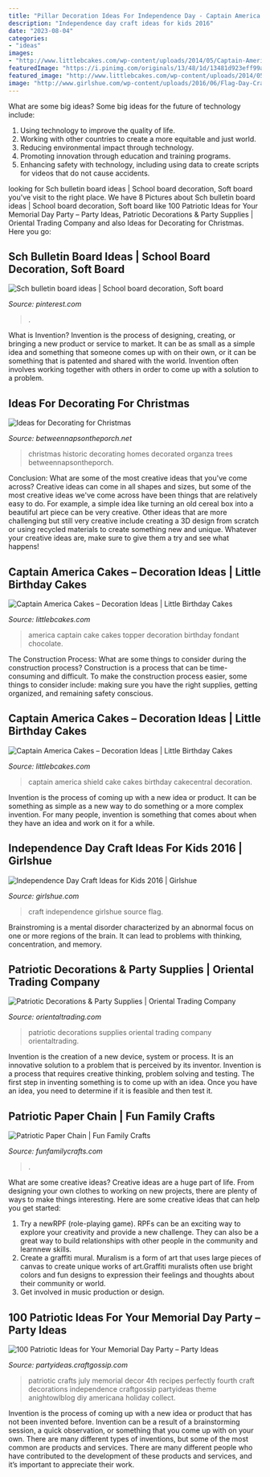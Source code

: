 ```yaml
---
title: "Pillar Decoration Ideas For Independence Day - Captain America Shield Cake Cakes Birthday Cakecentral Decoration"
description: "Independence day craft ideas for kids 2016"
date: "2023-08-04"
categories:
- "ideas"
images:
- "http://www.littlebcakes.com/wp-content/uploads/2014/05/Captain-America-Shield-Cakes.jpg"
featuredImage: "https://i.pinimg.com/originals/13/48/1d/13481d923eff99a0993ebc584096bf85.jpg"
featured_image: "http://www.littlebcakes.com/wp-content/uploads/2014/05/Captain-America-Shield-Cakes.jpg"
image: "http://www.girlshue.com/wp-content/uploads/2016/06/Flag-Day-Craft-Ideas-for-Kids-2016-12.jpg"
---
```



What are some big ideas?
Some big ideas for the future of technology include: 
1. Using technology to improve the quality of life. 
2. Working with other countries to create a more equitable and just world. 
3. Reducing environmental impact through technology. 
4. Promoting innovation through education and training programs. 
5. Enhancing safety with technology, including using data to create scripts for videos that do not cause accidents.

	

		
looking for Sch bulletin board ideas | School board decoration, Soft board you've visit to the right place. We have 8 Pictures about Sch bulletin board ideas | School board decoration, Soft board like 100 Patriotic Ideas for Your Memorial Day Party – Party Ideas, Patriotic Decorations &amp; Party Supplies | Oriental Trading Company and also Ideas for Decorating for Christmas. Here you go:
		
    
## Sch Bulletin Board Ideas | School Board Decoration, Soft Board

<img loading=lazy src="https://i.pinimg.com/originals/13/48/1d/13481d923eff99a0993ebc584096bf85.jpg" onerror="this.onerror=null;this.src='https://tse3.mm.bing.net/th?id=OIP.6SCAuBP4bu1n95ChY3gamQHaJ4&amp;pid=15.1';" alt="Sch bulletin board ideas | School board decoration, Soft board">

_Source: pinterest.com_

>. 

	

What is Invention?
Invention is the process of designing, creating, or bringing a new product or service to market. It can be as small as a simple idea and something that someone comes up with on their own, or it can be something that is patented and shared with the world. Invention often involves working together with others in order to come up with a solution to a problem.

    
## Ideas For Decorating For Christmas

<img loading=lazy src="https://betweennapsontheporch.net/wp-content/uploads/2012/06/011.jpg" onerror="this.onerror=null;this.src='https://tse3.mm.bing.net/th?id=OIP.dxOnLAD0FK_YZgbl4R0fVgHaJ4&amp;pid=15.1';" alt="Ideas for Decorating for Christmas">

_Source: betweennapsontheporch.net_

>christmas historic decorating homes decorated organza trees betweennapsontheporch. 

	

Conclusion: What are some of the most creative ideas that you've come across?
Creative ideas can come in all shapes and sizes, but some of the most creative ideas we've come across have been things that are relatively easy to do. For example, a simple idea like turning an old cereal box into a beautiful art piece can be very creative. Other ideas that are more challenging but still very creative include creating a 3D design from scratch or using recycled materials to create something new and unique. Whatever your creative ideas are, make sure to give them a try and see what happens!

    
## Captain America Cakes – Decoration Ideas | Little Birthday Cakes

<img loading=lazy src="http://www.littlebcakes.com/wp-content/uploads/2014/05/Captain-America-Cake-Topper.jpg" onerror="this.onerror=null;this.src='https://tse1.mm.bing.net/th?id=OIP.VeRTsYsBJPACEyWy6ESTBAHaK6&amp;pid=15.1';" alt="Captain America Cakes – Decoration Ideas | Little Birthday Cakes">

_Source: littlebcakes.com_

>america captain cake cakes topper decoration birthday fondant chocolate. 

	

The Construction Process: What are some things to consider during the construction process?
Construction is a process that can be time-consuming and difficult. To make the construction process easier, some things to consider include: making sure you have the right supplies, getting organized, and remaining safety conscious.

    
## Captain America Cakes – Decoration Ideas | Little Birthday Cakes

<img loading=lazy src="http://www.littlebcakes.com/wp-content/uploads/2014/05/Captain-America-Shield-Cakes.jpg" onerror="this.onerror=null;this.src='https://tse3.mm.bing.net/th?id=OIP.WW12l-4QEqb0uaoTBoXyGgHaFj&amp;pid=15.1';" alt="Captain America Cakes – Decoration Ideas | Little Birthday Cakes">

_Source: littlebcakes.com_

>captain america shield cake cakes birthday cakecentral decoration. 

	

Invention is the process of coming up with a new idea or product. It can be something as simple as a new way to do something or a more complex invention. For many people, invention is something that comes about when they have an idea and work on it for a while.

    
## Independence Day Craft Ideas For Kids 2016 | Girlshue

<img loading=lazy src="http://www.girlshue.com/wp-content/uploads/2016/06/Flag-Day-Craft-Ideas-for-Kids-2016-12.jpg" onerror="this.onerror=null;this.src='https://tse3.mm.bing.net/th?id=OIP.iEVkOU4QnsXyifRW1fqNBwHaKC&amp;pid=15.1';" alt="Independence Day Craft Ideas for Kids 2016 | Girlshue">

_Source: girlshue.com_

>craft independence girlshue source flag. 

	

Brainstroming is a mental disorder characterized by an abnormal focus on one or more regions of the brain. It can lead to problems with thinking, concentration, and memory.

    
## Patriotic Decorations &amp; Party Supplies | Oriental Trading Company

<img loading=lazy src="https://s7.orientaltrading.com/is/image/OrientalTrading/Patriotic-Decorations-051518?$1x1main$&amp;$NOWA$" onerror="this.onerror=null;this.src='https://tse3.mm.bing.net/th?id=OIP.PQ1_Eh4wqMBcgsY1Mh-xqQHaHa&amp;pid=15.1';" alt="Patriotic Decorations &amp; Party Supplies | Oriental Trading Company">

_Source: orientaltrading.com_

>patriotic decorations supplies oriental trading company orientaltrading. 

	

Invention is the creation of a new device, system or process. It is an innovative solution to a problem that is perceived by its inventor. Invention is a process that requires creative thinking, problem solving and testing. The first step in inventing something is to come up with an idea. Once you have an idea, you need to determine if it is feasible and then test it.

    
## Patriotic Paper Chain | Fun Family Crafts

<img loading=lazy src="https://funfamilycrafts.com/wp-content/uploads/2013/06/patriotic_paper_chain.jpg" onerror="this.onerror=null;this.src='https://tse1.mm.bing.net/th?id=OIP.XSfAHEw9obTCQCyE_fJZ1wAAAA&amp;pid=15.1';" alt="Patriotic Paper Chain | Fun Family Crafts">

_Source: funfamilycrafts.com_

>. 

	

What are some creative ideas?
Creative ideas are a huge part of life. From designing your own clothes to working on new projects, there are plenty of ways to make things interesting. Here are some creative ideas that can help you get started: 
1. Try a newRPF (role-playing game). RPFs can be an exciting way to explore your creativity and provide a new challenge. They can also be a great way to build relationships with other people in the community and learnnew skills. 
2. Create a graffiti mural. Muralism is a form of art that uses large pieces of canvas to create unique works of art.Graffiti muralists often use bright colors and fun designs to expression their feelings and thoughts about their community or world. 
3. Get involved in music production or design.

    
## 100 Patriotic Ideas For Your Memorial Day Party – Party Ideas

<img loading=lazy src="https://i0.wp.com/partyideas.craftgossip.com/files/2015/05/100-Perfectly-Patriotic-Ideas-Recipes-Decor-Crafts-and-MORE.jpg?fit=600%2C1183&amp;ssl=1" onerror="this.onerror=null;this.src='https://tse1.mm.bing.net/th?id=OIP.LwJj86c9N_sSWvZN9TmzJgHaOm&amp;pid=15.1';" alt="100 Patriotic Ideas for Your Memorial Day Party – Party Ideas">

_Source: partyideas.craftgossip.com_

>patriotic crafts july memorial decor 4th recipes perfectly fourth craft decorations independence craftgossip partyideas theme anightowlblog diy americana holiday collect. 

	

Invention is the process of coming up with a new idea or product that has not been invented before. Invention can be a result of a brainstorming session, a quick observation, or something that you come up with on your own. There are many different types of inventions, but some of the most common are products and services. There are many different people who have contributed to the development of these products and services, and it’s important to appreciate their work.

